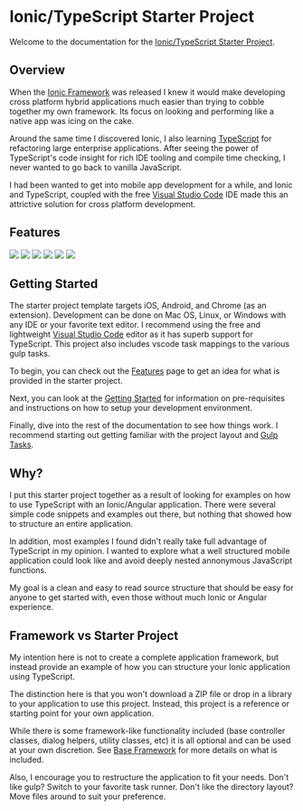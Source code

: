 # Ionic/TypeScript Starter Project

Welcome to the documentation for the [Ionic/TypeScript Starter Project](https://github.com/Justin-Credible/Ionic-TypeScript-Starter).

## Overview

When the [Ionic Framework](http://ionicframework.com/) was released I knew it would make developing cross platform hybrid applications much easier than trying to cobble together my own framework. Its focus on looking and performing like a native app was icing on the cake.

Around the same time I discovered Ionic, I also learning [TypeScript](typescriptlang.org) for refactoring large enterprise applications. After seeing the power of TypeScript's code insight for rich IDE tooling and compile time checking, I never wanted to go back to vanilla JavaScript.

I had been wanted to get into mobile app development for a while, and Ionic and TypeScript, coupled with the free [Visual Studio Code](https://code.visualstudio.com/) IDE made this an attrictive solution for cross platform development.

## Features

<div id="screenshots">

  <img src="/img/screenshot_1.jpeg" class="img-responsive">
  <img src="/img/screenshot_2.jpeg" class="img-responsive">
  <img src="/img/screenshot_3.jpg" class="img-responsive">
  <img src="/img/screenshot_4.jpg" class="img-responsive">
  <img src="/img/screenshot_5.jpg" class="img-responsive">
  <img src="/img/screenshot_6.jpg" class="img-responsive">

</div>

## Getting Started

The starter project template targets iOS, Android, and Chrome (as an extension). Development can be done on Mac OS, Linux, or Windows with any IDE or your favorite text editor. I recommend using the free and lightweight [Visual Studio Code](https://code.visualstudio.com) editor as it has superb support for TypeScript. This project also includes vscode task mappings to the various gulp tasks.

To begin, you can check out the [Features](features.md) page to get an idea for what is provided in the starter project.

Next, you can look at the [Getting Started](getting-started.md) for information on pre-requisites and instructions on how to setup your development environment.

Finally, dive into the rest of the documentation to see how things work. I recommend starting out getting familiar with the project layout and [Gulp Tasks](gulp-tasks.md).

## Why?

I put this starter project together as a result of looking for examples on how to use TypeScript with an Ionic/Angular application. There were several simple code snippets and examples out there, but nothing that showed how to structure an entire application.

In addition, most examples I found didn't really take full advantage of TypeScript in my opinion. I wanted to explore what a well structured mobile application could look like and avoid deeply nested annonymous JavaScript functions.

My goal is a clean and easy to read source structure that should be easy for anyone to get started with, even those without much Ionic or Angular experience.

## Framework vs Starter Project

My intention here is not to create a complete application framework, but instead provide an example of how you can structure your Ionic application using TypeScript.

The distinction here is that you won't download a ZIP file or drop in a library to your application to use this project. Instead, this project is a reference or starting point for your own application.

While there is some framework-like functionality included (base controller classes, dialog helpers, utility classes, etc) it is all optional and can be used at your own discretion. See [Base Framework](base-framework.md) for more details on what is included.

Also, I encourage you to restructure the application to fit your needs. Don't like gulp? Switch to your favorite task runner. Don't like the directory layout? Move files around to suit your preference.

